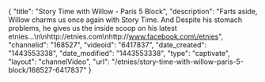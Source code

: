 {
    "title": "Story Time with Willow - Paris 5 Block",
    "description": "Farts aside, Willow charms us once again with Story Time. And Despite his stomach problems, he gives us the inside scoop on his latest etnies...\n\nhttp:\/\/etnies.com\nhttp:\/\/www.facebook.com\/etnies",
    "channelid": "168527",
    "videoid": "6417837",
    "date_created": "1443553338",
    "date_modified": "1443553338",
    "type": "captivate",
    "layout": "channelVideo",
    "url": "\/etnies\/story-time-with-willow-paris-5-block\/168527-6417837"
}